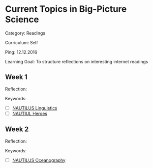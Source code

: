 # Current Topics in Big-Picture Science

Category: Readings

Curriculum: Self

Ping: 12.12.2016

Learning Goal: To structure reflections on interesting internet readings

## Week 1

Reflection:

Keywords:

- [ ] [NAUTILUS Linguistics](http://nautil.us/term/f/Linguistics)
- [ ] [NAUTIUL Heroes](http://nautil.us/issue/43/heroes)

## Week 2

Reflection:

Keywords:

- [ ] [NAUTILUS Oceanography](http://nautil.us/term/f/Oceanography)